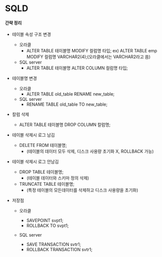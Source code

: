 # SQLD

#### 간략 정리

- 테이블 속성 구조 변경
    - 오라클
        - ALTER TABLE 테이블명 MODIFY 컬럼명 타입;
            ex) ALTER TABLE emp MODIFY 컬럼명 VARCHAR2(4);(오라클에서는 VARCHAR2라고 씀)
    - SQL server 
        - ALTER TABLE 테이블명 ALTER COLUMN 컬럼명 타입;
        
- 테이블명 변경
    - 오라클
        - ALTER TABLE old_table RENAME new_table;
    - SQL server
        - RENAME TABLE old_table TO new_table;
    
- 칼럼 삭제

    - ALTER TABLE 테이블명 DROP COLUMN 칼럼명;
    
    
 - 테이블 삭제시 로그 남김 
    -  DELETE FROM 테이블명; 
        - (테이블의 데이터 모두 삭제, 디스크 사용량 초기화 X, ROLLBACK 가능)
 
 - 테이블 삭제시 로그 안남김
    - DROP TABLE 테이블명;
        - (테이블 데이터와 스키마 정의 삭제)
    - TRUNCATE TABLE 테이블명;
        - (특정 테이블의 모든데이터를 삭제하고 디스크 사용량을 초기화)
        
 
 - 저장점
    - 오라클
        - SAVEPOINT svpt1; 
        - ROLLBACK TO svpt1;
        
    - SQL server
        - SAVE TRANSACTION svtr1;
        - ROLLBACK TRANSACTION svtr1; 